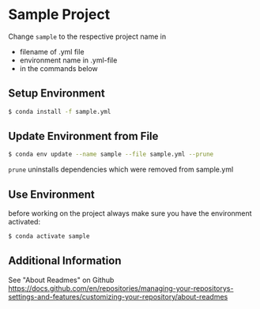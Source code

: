 # Sample Project
Change `sample` to the respective project name in
* filename of .yml file
* environment name in .yml-file
* in the commands below
## Setup Environment
```sh
$ conda install -f sample.yml
```
## Update Environment from File
```sh
$ conda env update --name sample --file sample.yml --prune
```
`prune` uninstalls dependencies which were removed from sample.yml

## Use Environment
before working on the project always make sure you have the environment activated:
```sh
$ conda activate sample
```
## Additional Information
See "About Readmes" on Github
https://docs.github.com/en/repositories/managing-your-repositorys-settings-and-features/customizing-your-repository/about-readmes
